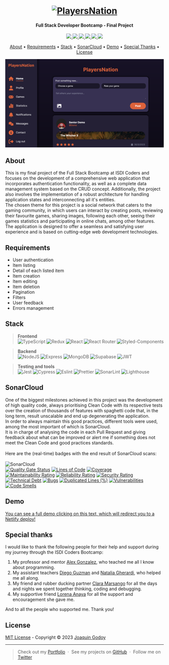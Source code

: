 <h1 align="center">
  <br>
  <a href="https://joaquin-godoy-final-project-202301.netlify.app/"><img src="https://user-images.githubusercontent.com/62773100/228865537-223776f0-db14-4d58-9486-0b7674008fde.svg" alt="PlayersNation" width="400"></a>
</h1>
<h4 align="center">Full Stack Developer Bootcamp - Final Project</h4>

<p align="center">
  <a href="mailto:joaquingodoy2407@gmail.com" target="_blank">
    <img src="https://img.shields.io/badge/Gmail-D14836?style=for-the-badge&logo=gmail&logoColor=white">
  </a>
  <a href="https://www.linkedin.com/in/joaquin--godoy/" target="_blank">
      <img src="https://img.shields.io/badge/linkedin-%230077B5.svg?style=for-the-badge&logo=linkedin&logoColor=white">
  </a>
  <a href="https://discordapp.com/users/454876339330088991" target="_blank">
    <img src="https://img.shields.io/badge/Discord-5865F2?style=for-the-badge&logo=discord&logoColor=white">
  </a>
  <a href="https://joaquingodoy.com" target="_blank">
    <img src="https://img.shields.io/badge/Portfolio-%23000000.svg?style=for-the-badge&logo=firefox&logoColor=#FF7139">
  </a>
  <a href="https://twitter.com/JoaccoDev" target="_blank">
    <img src="https://img.shields.io/badge/Twitter-1DA1F2?style=for-the-badge&logo=twitter&logoColor=white">
  </a>
  <a href="https://instagram.com/joaccogodoy99" target="_blank">
    <img src="https://img.shields.io/badge/Instagram-E4405F?style=for-the-badge&logo=instagram&logoColor=white">
  </a>
</p>

<p align="center">
  <a href="#about">About</a> •
  <a href="#requirements">Requirements</a> •
  <a href="#stack">Stack</a> •
  <a href="#sonarcloud">SonarCloud</a> •
  <a href="#demo">Demo</a> •
  <a href="#special-thanks">Special Thanks</a> •
  <a href="#license">License</a>
</p>

<img align="center" src="/public/assets/img/demo.png">

## About

This is my final project of the Full Stack Bootcamp at ISDI Coders and focuses on the development of a comprehensive web application that incorporates authentication functionality, as well as a complete data management system based on the CRUD concept. Additionally, the project also involves the implementation of a robust architecture for handling application states and interconnecting all it's entities.<br>
The chosen theme for this project is a social network that caters to the gaming community, in which users can interact by creating posts, reviewing their favourite games, sharing images, following each other, seeing their games statistics and participating in online chats, among other features. The application is designed to offer a seamless and satisfying user experience and is based on cutting-edge web development technologies.

## Requirements

- User authentication
- Item listing
- Detail of each listed item
- Item creation
- Item editing
- Item deletion
- Pagination
- Filters
- User feedback
- Errors management

## Stack

> **Frontend** <br> ![TypeScript](https://img.shields.io/badge/TypeScript-007ACC?style=for-the-badge&logo=typescript&logoColor=white) ![Redux](https://img.shields.io/badge/Redux-593D88?style=for-the-badge&logo=redux&logoColor=white) ![React](https://img.shields.io/badge/React-20232A?style=for-the-badge&logo=react&logoColor=61DAFB) ![React Router](https://img.shields.io/badge/React_Router-CA4245?style=for-the-badge&logo=react-router&logoColor=white) ![Styled-Components](https://img.shields.io/badge/styled--components-DB7093?style=for-the-badge&logo=styled-components&logoColor=white)

> **Backend** <br> ![NodeJS](https://img.shields.io/badge/Node.js-339933?style=for-the-badge&logo=nodedotjs&logoColor=white) ![Express](https://img.shields.io/badge/Express.js-000000?style=for-the-badge&logo=express&logoColor=white) ![MongoDB](https://img.shields.io/badge/MongoDB-4EA94B?style=for-the-badge&logo=mongodb&logoColor=white) ![Supabase](https://img.shields.io/badge/Supabase-181818?style=for-the-badge&logo=supabase&logoColor=white) ![JWT](https://img.shields.io/badge/JWT-000000?style=for-the-badge&logo=JSON%20web%20tokens&logoColor=white)

> **Testing and tools** <br> ![Jest](https://img.shields.io/badge/Jest-C21325?style=for-the-badge&logo=jest&logoColor=white) ![Cypress](https://img.shields.io/badge/Cypress-17202C?style=for-the-badge&logo=cypress&logoColor=white) ![Eslint](https://img.shields.io/badge/eslint-3A33D1?style=for-the-badge&logo=eslint&logoColor=white) ![Prettier](https://img.shields.io/badge/prettier-1A2C34?style=for-the-badge&logo=prettier&logoColor=F7BA3E) ![SonarLint](https://img.shields.io/badge/SonarLint-CB2029?style=for-the-badge&logo=sonarlint&logoColor=white) ![Lighthouse](https://img.shields.io/badge/Lighthouse-F44B21?style=for-the-badge&logo=Lighthouse&logoColor=white)

## SonarCloud

One of the biggest milestones achieved in this project was the development of high quality code, always prioritising Clean Code with its respective tests over the creation of thousands of features with spaghetti code that, in the long term, result unscalable and end up degenerating the application.<br>
In order to always maintain this good practices, different tools were used, among the most important of which is SonarCloud.<br>
It is in charge of analysing the code in each Pull Request and giving feedback about what can be improved or alert me if something does not meet the Clean Code and good practices standards.<br><br>
Here are the (real-time) badges with the end result of SonarCloud scans:<br><br>
![SonarCloud](https://img.shields.io/badge/Sonar%20cloud-F3702A?style=for-the-badge&logo=sonarcloud&logoColor=white)<br>
[![Quality Gate Status](https://sonarcloud.io/api/project_badges/measure?project=isdi-coders-2023_Joaquin-Godoy-Final-Project-front-202301-mal&metric=alert_status)](https://sonarcloud.io/summary/new_code?id=isdi-coders-2023_Joaquin-Godoy-Final-Project-front-202301-mal)
[![Lines of Code](https://sonarcloud.io/api/project_badges/measure?project=isdi-coders-2023_Joaquin-Godoy-Final-Project-front-202301-mal&metric=ncloc)](https://sonarcloud.io/summary/new_code?id=isdi-coders-2023_Joaquin-Godoy-Final-Project-front-202301-mal)
[![Coverage](https://sonarcloud.io/api/project_badges/measure?project=isdi-coders-2023_Joaquin-Godoy-Final-Project-front-202301-mal&metric=coverage)](https://sonarcloud.io/summary/new_code?id=isdi-coders-2023_Joaquin-Godoy-Final-Project-front-202301-mal)<br>
[![Maintainability Rating](https://sonarcloud.io/api/project_badges/measure?project=isdi-coders-2023_Joaquin-Godoy-Final-Project-front-202301-mal&metric=sqale_rating)](https://sonarcloud.io/summary/new_code?id=isdi-coders-2023_Joaquin-Godoy-Final-Project-front-202301-mal)
[![Reliability Rating](https://sonarcloud.io/api/project_badges/measure?project=isdi-coders-2023_Joaquin-Godoy-Final-Project-front-202301-mal&metric=reliability_rating)](https://sonarcloud.io/summary/new_code?id=isdi-coders-2023_Joaquin-Godoy-Final-Project-front-202301-mal)
[![Security Rating](https://sonarcloud.io/api/project_badges/measure?project=isdi-coders-2023_Joaquin-Godoy-Final-Project-front-202301-mal&metric=security_rating)](https://sonarcloud.io/summary/new_code?id=isdi-coders-2023_Joaquin-Godoy-Final-Project-front-202301-mal)<br>
[![Technical Debt](https://sonarcloud.io/api/project_badges/measure?project=isdi-coders-2023_Joaquin-Godoy-Final-Project-front-202301-mal&metric=sqale_index)](https://sonarcloud.io/summary/new_code?id=isdi-coders-2023_Joaquin-Godoy-Final-Project-front-202301-mal)
[![Bugs](https://sonarcloud.io/api/project_badges/measure?project=isdi-coders-2023_Joaquin-Godoy-Final-Project-front-202301-mal&metric=bugs)](https://sonarcloud.io/summary/new_code?id=isdi-coders-2023_Joaquin-Godoy-Final-Project-front-202301-mal)
[![Duplicated Lines (%)](https://sonarcloud.io/api/project_badges/measure?project=isdi-coders-2023_Joaquin-Godoy-Final-Project-front-202301-mal&metric=duplicated_lines_density)](https://sonarcloud.io/summary/new_code?id=isdi-coders-2023_Joaquin-Godoy-Final-Project-front-202301-mal)
[![Vulnerabilities](https://sonarcloud.io/api/project_badges/measure?project=isdi-coders-2023_Joaquin-Godoy-Final-Project-front-202301-mal&metric=vulnerabilities)](https://sonarcloud.io/summary/new_code?id=isdi-coders-2023_Joaquin-Godoy-Final-Project-front-202301-mal)
[![Code Smells](https://sonarcloud.io/api/project_badges/measure?project=isdi-coders-2023_Joaquin-Godoy-Final-Project-front-202301-mal&metric=code_smells)](https://sonarcloud.io/summary/new_code?id=isdi-coders-2023_Joaquin-Godoy-Final-Project-front-202301-mal)

## Demo

<a href="https://joaquin-godoy-final-project-202301.netlify.app/" target="_blank">
      You can see a full demo clicking on this text, which will redirect you to a Netlify deploy!
</a>

## Special thanks

I would like to thank the following people for their help and support during my journey through the ISDI Coders Bootcamp:

1. My professor and mentor [Alex Gonzalez](https://github.com/agonsant), who teached me all I know about programming.
2. My assistant teachers [Diego Guzman](https://github.com/TheGuzman) and [Natalia Gherardi](https://github.com/natigherardi), who helped me all along.
3. My friend and rubber ducking partner [Clara Marsango](https://github.com/claramarsango) for all the days and nights we spent together thinking, coding and debugging.
4. My supportive friend [Lorena Anaya](https://github.com/LorenaAnayaDiaz) for all the support and encouragement she gave me.

And to all the people who supported me. Thank you!

## License

[MIT License](/LICENSE) - Copyright © 2023 [Joaquin Godoy](https://www.joaquingodoy.com)

---

> Check out my [Portfolio](https://www.joaquingodoy.com) &nbsp;&middot;&nbsp;
> See my projects on [GitHub](https://github.com/joaccog) &nbsp;&middot;&nbsp;
> Follow me on [Twitter](https://twitter.com/joaccodev)
